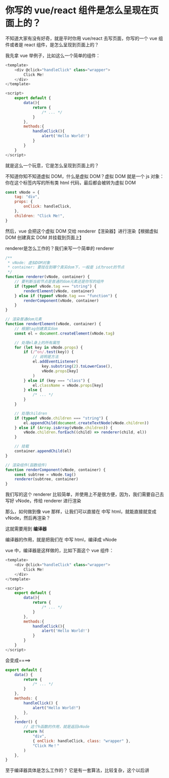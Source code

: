 # 你写的 vue/react 组件是怎么呈现在页面上的？

不知道大家有没有好奇，就是平时你用 vue/react 去写页面，你写的一个 vue 组件或者是 react 组件，是怎么呈现到页面上的？

我先拿 vue 举例子，比如这么一个简单的组件：

```js
<template>
    <div @click="handleClick" class="wrapper">
        Click Me!
    </div>
</template>

<script>
    export default {
        data(){
            return {
                /* ... */
            }
        },
        methods:{
            handleClick(){
                alert('Hello World!')
            }
        }
    }
</script>
```

就是这么一个玩意，它是怎么呈现到页面上的？

不知道你知不知道虚拟 DOM，什么是虚拟 DOM？虚拟 DOM 就是一个 js 对象：
你在<template></template>这个标签内写的所有类 html 代码，最后都会被转为虚拟 DOM

```js
const vNode = {
    tag: "div",
    props: {
        onClick: handleClick,
    },
    children: "Click Me!",
}
```

然后，vue 会把这个虚拟 DOM 交给 renderer【渲染器】进行渲染【根据虚拟 DOM 创建真实 DOM 并挂载到页面上】

renderer是怎么工作的？我们来写一个简单的 renderer

```js
/**
 * vNode: 虚拟DOM对象
 * container: 要挂在到哪个真实dom下，一般是 id为root的节点
 */
function renderer(vNode, container) {
    // 要判断当前节点是普通的dom元素还是你写的组件
    if (typeof vNode.tag === "string") {
        renderElement(vNode, container)
    } else if (typeof vNode.tag === "function") {
        renderComponent(vNode, container)
    }
}

// 渲染普通dom元素
function renderElement(vNode, container) {
    // 根据tag创建真实dom
    const el = document.createElement(vNode.tag)

    // 处理el身上的所有属性
    for (let key in vNode.props) {
        if (/^on/.test(key)) {
            // 说明是方法
            el.addEventListener(
                key.substring(2).toLowerCase(),
                vNode.props[key]
            )
        } else if (key === "class") {
            el.className = vNode.props[key]
        } else {
            /* ... */
        }
    }

    // 处理children
    if (typeof vNode.children === "string") {
        el.appendChild(document.createTextNode(vNode.children))
    } else if (Array.isArray(vNode.children)) {
        vNode.children.forEach((child) => renderer(child, el))
    }

    // 挂载
    container.appendChild(el)
}

// 渲染组件(函数组件)
function renderComponent(vNode, container) {
    const subtree = vNode.tag()
    renderer(subtree, container)
}
```

我们写的这个 renderer 比较简单，并使用上不是很方便，因为，我们需要自己去写好 vNode，传给 renderer 进行渲染

那么，如何做到像 vue 那样，让我们可以直接在 <template></template> 中写 html，就能直接就变成 vNode，然后再渲染？

这就需要用到 **编译器**

编译器的作用，就是把我们在 <template></template> 中写 html，编译成 vNode

vue 中，编译器是这样做的，比如下面这个 vue 组件：

```js
<template>
    <div @click="handleClick" class="wrapper">
        Click Me!
    </div>
</template>

<script>
    export default {
        data(){
            return {
                /* ... */
            }
        },
        methods:{
            handleClick(){
                alert('Hello World!')
            }
        }
    }
</script>
```

会变成====>

```js
export default {
    data() {
        return {
            /* ... */
        }
    },
    methods: {
        handleClick() {
            alert("Hello World!")
        },
    },
    render() {
        // 这个h函数的作用，就是返回vNode
        return h(
            "div",
            { onClick: handleClick, class: "wrapper" },
            "Click Me！"
        )
    },
}
```

至于编译器具体是怎么工作的？ 它是有一套算法，比较复杂，这个以后讲